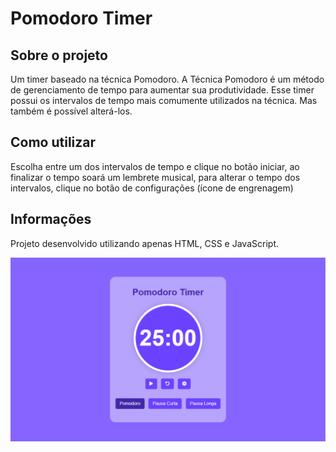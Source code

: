 # Pomodoro Timer

## Sobre o projeto

Um timer baseado na técnica Pomodoro. A Técnica Pomodoro é um método de gerenciamento de tempo para aumentar sua produtividade. Esse timer possui os intervalos de tempo mais comumente utilizados na técnica. Mas também é possível alterá-los.

## Como utilizar

Escolha entre um dos intervalos de tempo e clique no botão iniciar, ao finalizar o tempo soará um lembrete musical, para alterar o tempo dos intervalos, clique no botão de configurações (ícone de engrenagem)

## Informações

Projeto desenvolvido utilizando apenas HTML, CSS e JavaScript.

<img src="screenshot.jpg"/>
